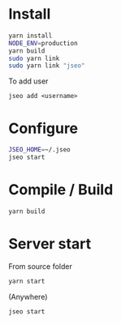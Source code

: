 
# Install
```bash
yarn install
NODE_ENV=production 
yarn build
sudo yarn link
sudo yarn link "jseo"
```

To add user <username>
```
jseo add <username>
```

# Configure
```bash
JSEO_HOME=~/.jseo
jseo start
```



# Compile / Build
```bash
yarn build
```





# Server start
From source folder
```bash
yarn start
```
(Anywhere) 
```bash
jseo start
```
